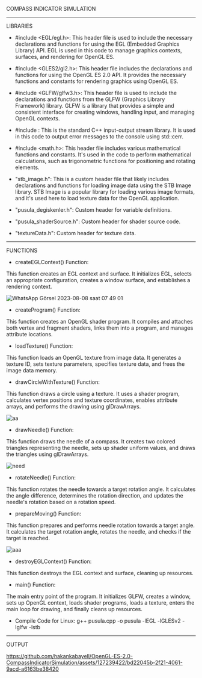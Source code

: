 COMPASS INDICATOR SIMULATION
**********************************************************
LIBRARIES

* #include <EGL/egl.h>: This header file is used to include the necessary declarations and functions for using the EGL (Embedded Graphics Library) API. EGL is used in this code to manage graphics contexts, surfaces, and rendering for OpenGL ES.

* #include <GLES2/gl2.h>: This header file includes the declarations and functions for using the OpenGL ES 2.0 API. It provides the necessary functions and constants for rendering graphics using OpenGL ES.

* #include <GLFW/glfw3.h>: This header file is used to include the declarations and functions from the GLFW (Graphics Library Framework) library. GLFW is a library that provides a simple and consistent interface for creating windows, handling input, and managing OpenGL contexts.

* #include <iostream>: This is the standard C++ input-output stream library. It is used in this code to output error messages to the console using std::cerr.

* #include <math.h>: This header file includes various mathematical functions and constants. It's used in the code to perform mathematical calculations, such as trigonometric functions for positioning and rotating elements.

* "stb_image.h": This is a custom header file that likely includes declarations and functions for loading image data using the STB Image library. STB Image is a popular library for loading various image formats, and it's used here to load texture data for the OpenGL application.

* "pusula_degiskenler.h": Custom header for variable definitions.
  
* "pusula_shaderSource.h": Custom header for shader source code.
  
* "textureData.h": Custom header for texture data.
  
**********************************************************
FUNCTIONS

* createEGLContext() Function:
  
This function creates an EGL context and surface. It initializes EGL, selects an appropriate configuration, creates a window surface, and establishes a rendering context.

![WhatsApp Görsel 2023-08-08 saat 07 49 01](https://github.com/hakankabayell/OpenGL-ES-2.0-CompassIndicatorSimulation/assets/127239422/5df09e94-8ecc-4a4c-97cb-e30a634e9863)


* createProgram() Function:

This function creates an OpenGL shader program. It compiles and attaches both vertex and fragment shaders, links them into a program, and manages attribute locations.

* loadTexture() Function:

This function loads an OpenGL texture from image data. It generates a texture ID, sets texture parameters, specifies texture data, and frees the image data memory.

* drawCircleWithTexture() Function:

This function draws a circle using a texture. It uses a shader program, calculates vertex positions and texture coordinates, enables attribute arrays, and performs the drawing using glDrawArrays.

![aa](https://github.com/hakankabayell/OpenGL-ES-2.0-CompassIndicatorSimulation/assets/127239422/ca489746-cc0e-498e-9d07-daf762db850a)

* drawNeedle() Function:

This function draws the needle of a compass. It creates two colored triangles representing the needle, sets up shader uniform values, and draws the triangles using glDrawArrays.

![need](https://github.com/hakankabayell/OpenGL-ES-2.0-CompassIndicatorSimulation/assets/127239422/734a5da9-a326-4628-8383-5123b345d535)

* rotateNeedle() Function:

This function rotates the needle towards a target rotation angle. It calculates the angle difference, determines the rotation direction, and updates the needle's rotation based on a rotation speed.

* prepareMoving() Function:

This function prepares and performs needle rotation towards a target angle. It calculates the target rotation angle, rotates the needle, and checks if the target is reached.

![aaa](https://github.com/hakankabayell/OpenGL-ES-2.0-CompassIndicatorSimulation/assets/127239422/1cd57656-137e-4726-b7d7-51e76e83ebab)

* destroyEGLContext() Function:

This function destroys the EGL context and surface, cleaning up resources.

* main() Function:

The main entry point of the program. It initializes GLFW, creates a window, sets up OpenGL context, loads shader programs, loads a texture, enters the main loop for drawing, and finally cleans up resources.

* Compile Code for Linux:
g++ pusula.cpp -o pusula -lEGL -lGLESv2 -lglfw -lstb

**********************************************************

OUTPUT


https://github.com/hakankabayell/OpenGL-ES-2.0-CompassIndicatorSimulation/assets/127239422/bd22045b-2f21-4061-9acd-a6163be38420







